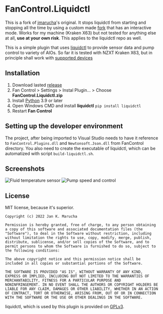 # FanControl.Liquidctl

This is a fork of [jmarucha](https://github.com/jmarucha/FanControl.Liquidctl)'s original. It stops liquidctl from starting and stopping all the time by using a custom made [fork](https://github.com/SuspiciousActivity/liquidctl) that has an interactive mode. Works for my machine (Kraken X63) but not tested for anything else at all, **use at your own risk**. This applies to the liquidctl repo as well.

This is a simple plugin that uses [liquidctl](https://github.com/liquidctl/liquidctl) to provide sensor data and pump control to variety of AIOs. So far it is tested with NZXT Kraken X63, but in principle shall work with [supported devices](https://github.com/liquidctl/liquidctl#supported-devices)

## Installation

1. Download lasted [release](https://github.com/chaixshot/FanControl.Liquidctl/releases)
2. Fan Control > Settings > Instal Plugin... > Choose **FanControl.Liquidctl.zip**
3. Install [Python](https://www.python.org/downloads/) 3.9 or later
4. Open Windows CMD and install **liquidctl** ```pip install liquidctl```
5. Restart **Fan Control**

## Setting up the developer environment

The project, after being imported to Visual Studio needs to have it reference to `FanControl.Plugins.dll` and `Newtonsoft.Json.dll` from FanControl directory. You also need to create the executable of liquidctl, which can be automatized with script `build-liquidctl.sh`.

## Screenshots

![Fluid temperature sensor](/docs/images/FluidTemp.png)
![Pump speed and control](/docs/images/PumpControl.png)

## License
MIT license, because it's superior.
```
Copyright (c) 2022 Jan K. Marucha

Permission is hereby granted, free of charge, to any person obtaining
a copy of this software and associated documentation files (the
"Software"), to deal in the Software without restriction, including
without limitation the rights to use, copy, modify, merge, publish,
distribute, sublicense, and/or sell copies of the Software, and to
permit persons to whom the Software is furnished to do so, subject to
the following conditions:

The above copyright notice and this permission notice shall be
included in all copies or substantial portions of the Software.

THE SOFTWARE IS PROVIDED "AS IS", WITHOUT WARRANTY OF ANY KIND,
EXPRESS OR IMPLIED, INCLUDING BUT NOT LIMITED TO THE WARRANTIES OF
MERCHANTABILITY, FITNESS FOR A PARTICULAR PURPOSE AND
NONINFRINGEMENT. IN NO EVENT SHALL THE AUTHORS OR COPYRIGHT HOLDERS BE
LIABLE FOR ANY CLAIM, DAMAGES OR OTHER LIABILITY, WHETHER IN AN ACTION
OF CONTRACT, TORT OR OTHERWISE, ARISING FROM, OUT OF OR IN CONNECTION
WITH THE SOFTWARE OR THE USE OR OTHER DEALINGS IN THE SOFTWARE.
```

liquidctl, which is used by this plugin is provided on [GPLv3](https://github.com/liquidctl/liquidctl/blob/main/LICENSE.txt).
